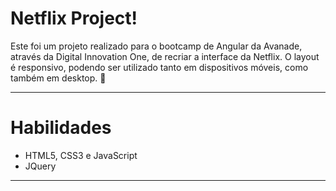 # Netflix Project!

Este foi um projeto realizado para o bootcamp de Angular da Avanade, através da Digital Innovation One, de recriar a interface da Netflix.
O layout é responsivo, podendo ser utilizado tanto em dispositivos móveis, como também em desktop. 🚀

---

# Habilidades

  - HTML5, CSS3 e JavaScript
  - JQuery

---

